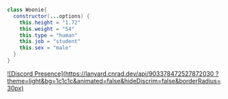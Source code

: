 ```java
class Woonie{
  constructor(...options) {
    this.height = "1.72"
    this.weight = "54"
    this.type = "human"
    this.job = "student"
    this.sex = "male"
  }
}
```


[![Discord Presence](https://lanyard.cnrad.dev/api/903378472527872030
 ?theme=light&bg=1c1c1c&animated=false&hideDiscrim=false&borderRadius=30px)](https://discord.com/users/903378472527872030)
